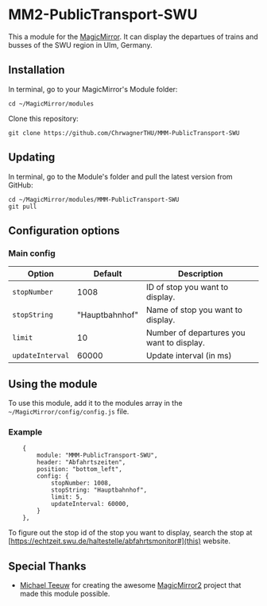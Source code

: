 # MM2-PublicTransport-SWU

This a module for the [MagicMirror](https://github.com/MichMich/MagicMirror). It can display the departues of trains and busses of the SWU region in Ulm, Germany.

## Installation

In terminal, go to your MagicMirror's Module folder:
```
cd ~/MagicMirror/modules
```

Clone this repository:
```
git clone https://github.com/ChrwagnerTHU/MMM-PublicTransport-SWU
```

## Updating

In terminal, go to the Module's folder and pull the latest version from GitHub:
```
cd ~/MagicMirror/modules/MMM-PublicTransport-SWU
git pull
```

## Configuration options

### Main config
|Option|Default|Description|
|---|---|---|
|`stopNumber`|1008|ID of stop you want to display.|
|`stopString`|"Hauptbahnhof"|Name of stop you want to display.|
|`limit`|10|Number of departures you want to display.|
|`updateInterval`|60000|Update interval (in ms)|

## Using the module

To use this module, add it to the modules array in the `~/MagicMirror/config/config.js` file.

### Example
```
    {
        module: "MMM-PublicTransport-SWU",
        header: "Abfahrtszeiten",
        position: "bottom_left",
        config: {
            stopNumber: 1008,
            stopString: "Hauptbahnhof",
            limit: 5,
            updateInterval: 60000,
        }
    },
```

To figure out the stop id of the stop you want to display, search the stop at [https://echtzeit.swu.de/haltestelle/abfahrtsmonitor#](this) website.

## Special Thanks
- [Michael Teeuw](https://github.com/MichMich) for creating the awesome [MagicMirror2](https://github.com/MichMich/MagicMirror/tree/develop) project that made this module possible.